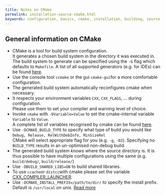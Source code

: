 ```yaml
---
title: Notes on CMake
permalink: installation-source-cmake.html
keywords: configuration, basics, cmake, installation, building, source
---
```


## General information on CMake

* CMake is a tool for build system configuration.  
  It generates a chosen build system in the directory it was executed in.
  The build system to generate can be specified using the `-G` flag which defaults to `Makefile`.
  A list of all supported generators (e.g. for IDEs) can be found [here](https://cmake.org/cmake/help/latest/manual/cmake-generators.7.html#cmake-generators).
* Use the console tool `ccmake` or the gui `cmake-gui`for a more comfortable configuration.
* The generated build system automatically reconfigures cmake when necessary.
* It respects your environment variables `CXX`, `CXX_FLAGS`, ... during configuration.  
  Please use them to set your compiler and warning level of choice.
* Invoke `cmake` with `-DVariable=Value` to set the cmake-internal variable `Variable` to `Value`.  
  A complete list of variables recognised by cmake can be found [here](https://cmake.org/cmake/help/latest/manual/cmake-variables.7.html#cmake-variables-7).
* Use `-DCMAKE_BUILD_TYPE` to specify what type of build you would like `Debug, Release, RelWithDebInfo, MinSizeRel`  
  CMake will select appropriate flag for you (e.g. `-g`, `-O2`).
  Specifying no `BUILD_TYPE` results in an un-optimised non-debug build.
* The generated build system _knows_ where the source directory is.
  It is thus possible to have multiple configurations using the same (e.g. `build/debug/`, `build/release/`)
* Use `-DBUILD_SHARED_LIBS=ON` to build shared libraries.
* To use `ccache`or `distcc`with cmake please set the variable [CXX_COMPILER_LAUNCHER](https://cmake.org/cmake/help/latest/prop_tgt/LANG_COMPILER_LAUNCHER.html#prop_tgt:%3CLANG%3E_COMPILER_LAUNCHER).
* Use `-DCMAKE_INSTALL_PREFIX=/path/to/dir/` to specify the install prefix. Default is `/usr/local` on unix. [Read more](https://cmake.org/cmake/help/latest/variable/CMAKE_INSTALL_PREFIX.html)
